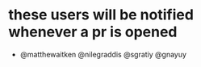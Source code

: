 
# these users will be notified whenever a pr is opened
* @matthewaitken @nilegraddis @sgratiy @gnayuy